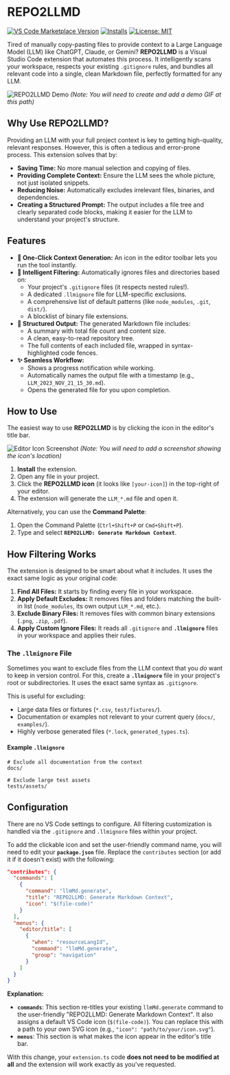 # REPO2LLMD

[![VS Code Marketplace Version](https://img.shields.io/visual-studio-marketplace/v/your-publisher.repo2llmd?style=for-the-badge&label=Marketplace)](https://marketplace.visualstudio.com/items?itemName=your-publisher.repo2llmd)
[![Installs](https://img.shields.io/visual-studio-marketplace/i/your-publisher.repo2llmd?style=for-the-badge)](https://marketplace.visualstudio.com/items?itemName=your-publisher.repo2llmd)
[![License: MIT](https://img.shields.io/badge/License-MIT-yellow.svg?style=for-the-badge)](https://opensource.org/licenses/MIT)

Tired of manually copy-pasting files to provide context to a Large Language Model (LLM) like ChatGPT, Claude, or Gemini? **REPO2LLMD** is a Visual Studio Code extension that automates this process. It intelligently scans your workspace, respects your existing `.gitignore` rules, and bundles all relevant code into a single, clean Markdown file, perfectly formatted for any LLM.

![REPO2LLMD Demo](https://raw.githubusercontent.com/your-username/repo2llmd/main/docs/demo.gif)
*(Note: You will need to create and add a demo GIF at this path)*

## Why Use REPO2LLMD?

Providing an LLM with your full project context is key to getting high-quality, relevant responses. However, this is often a tedious and error-prone process. This extension solves that by:

- **Saving Time:** No more manual selection and copying of files.
- **Providing Complete Context:** Ensure the LLM sees the whole picture, not just isolated snippets.
- **Reducing Noise:** Automatically excludes irrelevant files, binaries, and dependencies.
- **Creating a Structured Prompt:** The output includes a file tree and clearly separated code blocks, making it easier for the LLM to understand your project's structure.

## Features

- **🚀 One-Click Context Generation:** An icon in the editor toolbar lets you run the tool instantly.
- **🧠 Intelligent Filtering:** Automatically ignores files and directories based on:
  - Your project's `.gitignore` files (it respects nested rules!).
  - A dedicated `.llmignore` file for LLM-specific exclusions.
  - A comprehensive list of default patterns (like `node_modules`, `.git`, `dist/`).
  - A blocklist of binary file extensions.
- **📁 Structured Output:** The generated Markdown file includes:
  - A summary with total file count and content size.
  - A clean, easy-to-read repository tree.
  - The full contents of each included file, wrapped in syntax-highlighted code fences.
- **✨ Seamless Workflow:**
  - Shows a progress notification while working.
  - Automatically names the output file with a timestamp (e.g., `LLM_2023_NOV_21_15_30.md`).
  - Opens the generated file for you upon completion.

## How to Use

The easiest way to use **REPO2LLMD** is by clicking the icon in the editor's title bar.

![Editor Icon Screenshot](https://raw.githubusercontent.com/your-username/repo2llmd/main/docs/icon-screenshot.png)
*(Note: You will need to add a screenshot showing the icon's location)*

1.  **Install** the extension.
2.  Open any file in your project.
3.  Click the **REPO2LLMD icon** (it looks like `[your-icon]`) in the top-right of your editor.
4.  The extension will generate the `LLM_*.md` file and open it.

Alternatively, you can use the **Command Palette**:
1.  Open the Command Palette (`Ctrl+Shift+P` or `Cmd+Shift+P`).
2.  Type and select **`REPO2LLMD: Generate Markdown Context`**.

## How Filtering Works

The extension is designed to be smart about what it includes. It uses the exact same logic as your original code:

1.  **Find All Files:** It starts by finding every file in your workspace.
2.  **Apply Default Excludes:** It removes files and folders matching the built-in list (`node_modules`, its own output `LLM_*.md`, etc.).
3.  **Exclude Binary Files:** It removes files with common binary extensions (`.png`, `.zip`, `.pdf`).
4.  **Apply Custom Ignore Files:** It reads all `.gitignore` and **`.llmignore`** files in your workspace and applies their rules.

### The `.llmignore` File

Sometimes you want to exclude files from the LLM context that you *do* want to keep in version control. For this, create a **`.llmignore`** file in your project's root or subdirectories. It uses the exact same syntax as `.gitignore`.

This is useful for excluding:
- Large data files or fixtures (`*.csv`, `test/fixtures/`).
- Documentation or examples not relevant to your current query (`docs/`, `examples/`).
- Highly verbose generated files (`*.lock`, `generated_types.ts`).

#### Example `.llmignore`

```gitignore
# Exclude all documentation from the context
docs/

# Exclude large test assets
tests/assets/
```

## Configuration

There are no VS Code settings to configure. All filtering customization is handled via the `.gitignore` and `.llmignore` files within your project.

To add the clickable icon and set the user-friendly command name, you will need to edit your **`package.json`** file. Replace the `contributes` section (or add it if it doesn't exist) with the following:

```json
"contributes": {
  "commands": [
    {
      "command": "llmMd.generate",
      "title": "REPO2LLMD: Generate Markdown Context",
      "icon": "$(file-code)"
    }
  ],
  "menus": {
    "editor/title": [
      {
        "when": "resourceLangId",
        "command": "llmMd.generate",
        "group": "navigation"
      }
    ]
  }
}
```
**Explanation:**
*   **`commands`**: This section re-titles your existing `llmMd.generate` command to the user-friendly "REPO2LLMD: Generate Markdown Context". It also assigns a default VS Code icon (`$(file-code)`). You can replace this with a path to your own SVG icon (e.g., `"icon": "path/to/your/icon.svg"`).
*   **`menus`**: This section is what makes the icon appear in the editor's title bar.

With this change, your `extension.ts` code **does not need to be modified at all** and the extension will work exactly as you've requested.